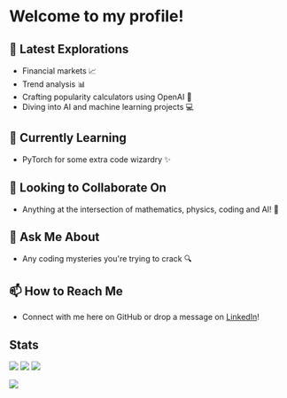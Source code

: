 # Welcome to my profile!

## 🚀 Latest Explorations
- Financial markets 📈
- Trend analysis 📊
- Crafting popularity calculators using OpenAI 🤖
- Diving into AI and machine learning projects 💻

## 🌱 Currently Learning
- PyTorch for some extra code wizardry ✨

## 👯 Looking to Collaborate On
- Anything at the intersection of mathematics, physics, coding and AI! 🚀

## 💬 Ask Me About
- Any coding mysteries you're trying to crack 🔍

## 📫 How to Reach Me
- Connect with me here on GitHub or drop a message on [LinkedIn](https://www.linkedin.com/in/yourlink/)!

## Stats
![](http://github-profile-summary-cards.vercel.app/api/cards/profile-details?username=AgisPa&theme=dracula) 
![](http://github-profile-summary-cards.vercel.app/api/cards/stats?username=AgisPa&theme=dracula)     ![](http://github-profile-summary-cards.vercel.app/api/cards/productive-time?username=AgisPa&theme=dracula&utcOffset=8) 




![](https://komarev.com/ghpvc/?username=your-github-AgisPa&style=flat-square)
